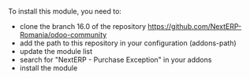 To install this module, you need to:

- clone the branch 16.0 of the repository
  <https://github.com/NextERP-Romania/odoo-community>
- add the path to this repository in your configuration (addons-path)
- update the module list
- search for "NextERP - Purchase Exception" in your addons
- install the module
